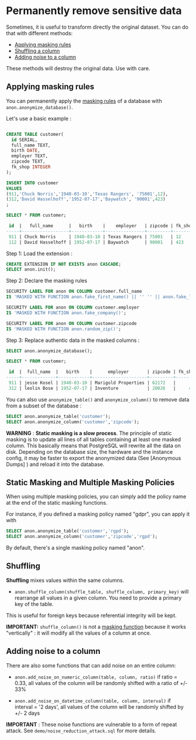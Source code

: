 Permanently remove sensitive data
===============================================================================

Sometimes, it is useful to transform directly the original dataset. You can
do that with different methods:

* [Applying masking rules](#applying-masking-rules)
* [Shuffling a column](#shuffling)
* [Adding noise to a column](#adding-noise-to-a-column)


These methods will destroy the original data. Use with care.

Applying masking rules
--------------------------------------------------------------------------------

You can permanently apply the [masking rules] of a database with
`anon.anonymize_database()`.

[masking rules]: declare_masking_rules.md


Let's use a basic example :

```sql

CREATE TABLE customer(
  id SERIAL,
  full_name TEXT,
  birth DATE,
  employer TEXT,
  zipcode TEXT,
  fk_shop INTEGER
);

INSERT INTO customer
VALUES
(911,'Chuck Norris','1940-03-10','Texas Rangers', '75001',12),
(312,'David Hasselhoff','1952-07-17','Baywatch', '90001',423)
;

SELECT * FROM customer;

 id  |   full_name      |   birth    |    employer   | zipcode | fk_shop
-----+------------------+------------+---------------+---------+---------
 911 | Chuck Norris     | 1940-03-10 | Texas Rangers | 75001   | 12
 112 | David Hasselhoff | 1952-07-17 | Baywatch      | 90001   | 423

```

Step 1: Load the extension :

```sql
CREATE EXTENSION IF NOT EXISTS anon CASCADE;
SELECT anon.init();
```

Step 2: Declare the masking rules

```sql
SECURITY LABEL FOR anon ON COLUMN customer.full_name
IS 'MASKED WITH FUNCTION anon.fake_first_name() || '' '' || anon.fake_last_name()';

SECURITY LABEL FOR anon ON COLUMN customer.employer
IS 'MASKED WITH FUNCTION anon.fake_company()';

SECURITY LABEL FOR anon ON COLUMN customer.zipcode
IS 'MASKED WITH FUNCTION anon.random_zip()';
```


Step 3: Replace authentic data in the masked columns :

```sql
SELECT anon.anonymize_database();

SELECT * FROM customer;

 id  |  full_name  |   birth    |      employer       | zipcode | fk_shop
-----+-------------+------------+---------------------+---------+---------
 911 | jesse Kosel | 1940-03-10 | Marigold Properties | 62172   |      12
 312 | leolin Bose | 1952-07-17 | Inventure           | 20026   |     423

```



You can also use `anonymize_table()` and `anonymize_column()` to remove data from
a subset of the database :

```sql
SELECT anon.anonymize_table('customer');
SELECT anon.anonymize_column('customer','zipcode');
```

**WARNING** : **Static masking is a slow process**. The principle of
static masking is to update all lines of all tables containing at
least one masked column. This basically means that PostgreSQL will rewrite
all the data on disk. Depending on the database size, the hardware and the
instance config, it may be faster to export the anonymized data (See
[Anonymous Dumps] ) and reload it into the database.

Static Masking and Multiple Masking Policies
------------------------------------------------------------------------------

When using multiple masking policies, you can simply add the policy name at
the end of the static masking functions.

For instance, if you defined a masking policy named "gdpr", you can apply it with

```sql
SELECT anon.anonymize_table('customer','rgpd');
SELECT anon.anonymize_column('customer','zipcode','rgpd');
```

By default, there's a single masking policy named "anon".


Shuffling
------------------------------------------------------------------------------

 **Shuffling** mixes values within the same columns.

* `anon.shuffle_column(shuffle_table, shuffle_column, primary_key)` will rearrange
  all values in a given column. You need to provide a primary key of the table.

This is useful for foreign keys because referential integrity will be kept.

**IMPORTANT:**  `shuffle_column()` is not a [masking function] because it works
"vertically" : it will modify all the values of a column at once.

[masking function]: masking_functions.md

Adding noise to a column
--------------------------------------------------------------------------------


There are also some functions that can add noise on an entire column:

* `anon.add_noise_on_numeric_column(table, column, ratio)` if ratio = 0.33, all
  values of the column will be randomly shifted with a ratio of +/- 33%

* `anon.add_noise_on_datetime_column(table, column, interval)` if interval = '2 days',
  all values of the column will be randomly shifted by +/- 2 days

**IMPORTANT** : These noise functions are vulnerable to a form of
repeat attack. See `demo/noise_reduction_attack.sql` for more details.
